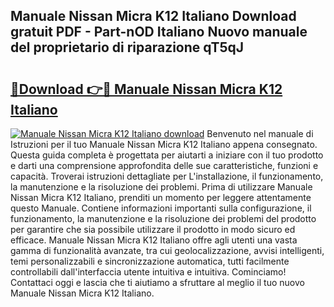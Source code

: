 ## Manuale Nissan Micra K12 Italiano Download gratuit PDF - Part-nOD Italiano Nuovo manuale del proprietario di riparazione qT5qJ

# <h2><a href="http://dffxna.blite.top/?on=Manuale+Nissan+Micra+K12+Italiano">🔗Download 👉🔴 Manuale Nissan Micra K12 Italiano</a></h2>

[![Manuale Nissan Micra K12 Italiano download](https://i.imgur.com/lujVjoI.png)](http://dffxna.blite.top/?on=Manuale+Nissan+Micra+K12+Italiano)
Benvenuto nel manuale di Istruzioni per il tuo Manuale Nissan Micra K12 Italiano appena consegnato. Questa guida completa è progettata per aiutarti a iniziare con il tuo prodotto e darti una comprensione approfondita delle sue caratteristiche, funzioni e capacità. Troverai istruzioni dettagliate per L'installazione, il funzionamento, la manutenzione e la risoluzione dei problemi. Prima di utilizzare Manuale Nissan Micra K12 Italiano, prenditi un momento per leggere attentamente questo Manuale. Contiene informazioni importanti sulla configurazione, il funzionamento, la manutenzione e la risoluzione dei problemi del prodotto per garantire che sia possibile utilizzare il prodotto in modo sicuro ed efficace. Manuale Nissan Micra K12 Italiano offre agli utenti una vasta gamma di funzionalità avanzate, tra cui geolocalizzazione, avvisi intelligenti, temi personalizzabili e sincronizzazione automatica, tutti facilmente controllabili dall'interfaccia utente intuitiva e intuitiva. Cominciamo! Contattaci oggi e lascia che ti aiutiamo a sfruttare al meglio il tuo nuovo Manuale Nissan Micra K12 Italiano.
